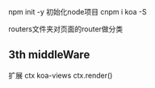 npm init -y  初始化node项目
cnpm i koa -S

routers文件夹对页面的router做分类

## 3th middleWare
扩展 ctx
koa-views
ctx.render()